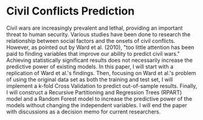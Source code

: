 # Civil Conflicts Prediction
Civil wars are increasingly prevalent and lethal, providing an important threat to human security. Various studies have been done to research the relationship between social factors and the onsets of civil conflicts. However, as pointed out by Ward et al. (2010), "too little attention has been paid to finding variables that improve our ability to predict civil wars." Achieving statistically significant results does not necessarily increase the predictive power of existing models. In this paper, I will start with a replication of Ward et al.'s findings. Then, focusing on Ward et al.'s problem of using the original data set as both the training and test set, I will implement a k-fold Cross Validation to predict out-of-sample results. Finally, I will construct a Recursive Partitioning and Regression Trees (RPART) model and a Random Forest model to increase the predictive power of the models without changing the independent variables. I will end the paper with discussions as a decision memo for current researchers.
